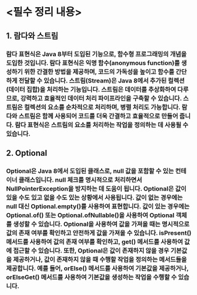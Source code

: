 # <필수 정리 내용>
## 1. 람다와 스트림
### 람다 표현식은 Java 8부터 도입된 기능으로, 함수형 프로그래밍의 개념을 도입한 것입니다. 람다 표현식은 익명 함수(anonymous function)를 생성하기 위한 간결한 방법을 제공하며, 코드의 가독성을 높이고 함수를 간단하게 전달할 수 있습니다. 스트림(Stream)은 Java 8에서 추가된 컬렉션(데이터 집합)을 처리하는 기능입니다. 스트림은 데이터를 추상화하여 다루므로, 강력하고 효율적인 데이터 처리 파이프라인을 구축할 수 있습니다. 스트림은 컬렉션의 요소를 순차적으로 처리하며, 병렬 처리도 가능합니다. 람다와 스트림은 함께 사용되어 코드를 더욱 간결하고 효율적으로 만들어 줍니다. 람다 표현식은 스트림의 요소를 처리하는 작업을 정의하는 데 사용될 수 있습니다.

## 2. Optional
### Optional은 Java 8에서 도입된 클래스로, null 값을 포함할 수 있는 컨테이너 클래스입니다. null 체크를 명시적으로 처리하면서 NullPointerException을 방지하는 데 도움이 됩니다. Optional은 값이 있을 수도 있고 없을 수도 있는 상황에서 사용됩니다. 값이 없는 경우에는 null 대신 Optional.empty()를 사용하여 표현합니다. 값이 있는 경우에는 Optional.of() 또는 Optional.ofNullable()을 사용하여 Optional 객체를 생성할 수 있습니다. Optional을 사용하여 값을 가져올 때는 명시적으로 값의 존재 여부를 확인하고 안전하게 값을 가져올 수 있습니다. isPresent() 메서드를 사용하여 값의 존재 여부를 확인하고, get() 메서드를 사용하여 값에 접근할 수 있습니다. 또한, Optional은 값이 존재하지 않을 경우 기본값을 제공하거나, 값이 존재하지 않을 때 수행할 작업을 정의하는 메서드들을 제공합니다. 예를 들어, orElse() 메서드를 사용하여 기본값을 제공하거나, orElseGet() 메서드를 사용하여 기본값을 생성하는 작업을 수행할 수 있습니다.
